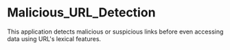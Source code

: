 # Malicious_URL_Detection
This application detects malicious or suspicious links before even accessing data using URL's lexical features. 
